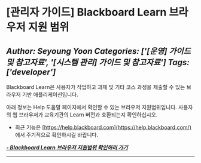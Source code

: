 # [관리자 가이드] Blackboard Learn 브라우저 지원 범위
*Author: Seyoung Yoon*
*Categories: ['[운영] 가이드 및 참고자료', '[시스템 관리] 가이드 및 참고자료']*
*Tags: ['developer']*
---
Blackboard Learn은 사용자가 작업하고 과제 및 기타 코스 과정을 제출할 수 있는 브라우저 기반 애플리케이션입니다.

아래 정보는 Help 도움말 페이지에서 확인할 수 있는 브라우저 지원범위입니다. 사용자의 웹 브라우저가 교육기관의 Learn 버전과
호환되는지 확인하십시오.

* 최근 기능은 [https://help.blackboard.com](https://help.blackboard.com/) 에서 주기적으로 확인하시길 바랍니다.

**_[- Blackboard Learn 브라우저 지원범위 확인하러 가기](https://help.blackboard.com/ko-kr/Learn/Student/Getting_Started/Browser_Support)_**

****

